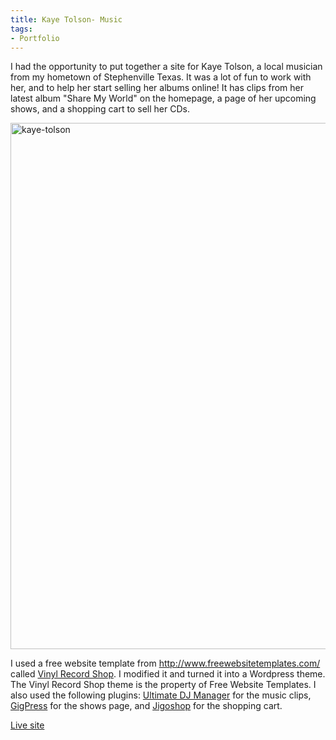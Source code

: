 ```yaml
---
title: Kaye Tolson- Music
tags:
- Portfolio
---
```


I had the opportunity to put together a site for Kaye Tolson, a local musician from my hometown of Stephenville Texas. It was a lot of fun to work with her, and to help her start selling her albums online! It has clips from her latest album "Share My World" on the homepage, a page of her upcoming shows, and a shopping cart to sell her CDs.

<a href="http://www.adamwadeharris.com/assets/uploads/2013/05/kaye-tolson.jpg"><img class="aligncenter size-full wp-image-334" alt="kaye-tolson" src="{{site.url}}/assets/uploads/2013/05/kaye-tolson.jpg" width="700" height="842" /></a>

I used a free website template from <a href="http://www.freewebsitetemplates.com/" target="_blank">http://www.freewebsitetemplates.com/</a> called <a href="http://www.freewebsitetemplates.com/preview/vinylrecordshopwebtemplate/" target="_blank">Vinyl Record Shop</a>. I modified it and turned it into a Wordpress theme. The Vinyl Record Shop theme is the property of Free Website Templates. I also used the following plugins: <a href="http://codecanyon.net/item/ultimate-dj-manager-wordpress-plugin/241072" target="_blank">Ultimate DJ Manager</a> for the music clips, <a href="http://wordpress.org/plugins/gigpress/" target="_blank">GigPress</a> for the shows page, and <a href="http://wordpress.org/plugins/jigoshop/" target="_blank">Jigoshop</a> for the shopping cart.

<a href="http://www.kayetolson.com" target="_blank">Live site</a>
